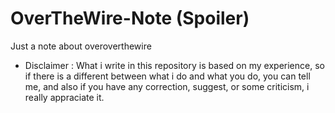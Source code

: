 # OverTheWire-Note (Spoiler)
Just a note about overoverthewire  
  
- Disclaimer :
What i write in this repository is based on my experience, so if there is a different between what i do and what you do, you can tell me, and also if you have any correction, suggest, or some criticism, i really appraciate it.
